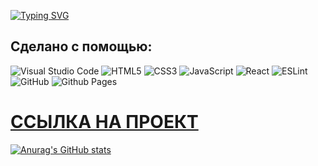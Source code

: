 [![Typing SVG](https://readme-typing-svg.herokuapp.com?font=Roboto&size=35&pause=1000&color=2450fa&random=false&width=435&lines=Kanban+Board)](https://git.io/typing-svg)


## Сделано с помощью:
![Visual Studio Code](https://img.shields.io/badge/Visual%20Studio%20Code-0078d7.svg?style=for-the-badge&logo=visual-studio-code&logoColor=white)
![HTML5](https://img.shields.io/badge/html5-%23E34F26.svg?style=for-the-badge&logo=html5&logoColor=white)
![CSS3](https://img.shields.io/badge/css3-%231572B6.svg?style=for-the-badge&logo=css3&logoColor=white)
![JavaScript](https://img.shields.io/badge/javascript-%23323330.svg?style=for-the-badge&logo=javascript&logoColor=%23F7DF1E)
![React](https://img.shields.io/badge/react-%2320232a.svg?style=for-the-badge&logo=react&logoColor=%2361DAFB)
![ESLint](https://img.shields.io/badge/ESLint-4B3263?style=for-the-badge&logo=eslint&logoColor=white)
![GitHub](https://img.shields.io/badge/github-%23121011.svg?style=for-the-badge&logo=github&logoColor=white)
![Github Pages](https://img.shields.io/badge/github%20pages-121013?style=for-the-badge&logo=github&logoColor=white)


# [ССЫЛКА НА ПРОЕКТ](https://andreymazer.github.io/kanbanboard/)

[![Anurag's GitHub stats](https://github-readme-stats.vercel.app/api?AndreyMazer/kanbanboard.git=anuraghazra)](https://github.com/anuraghazra/github-readme-stats)
